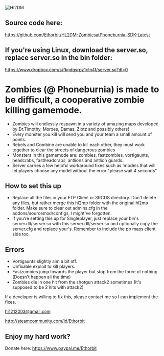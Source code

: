 ![Hl2DM](http://checkoutmy.space/afaagames.com/hl2dm.png)

## Source code here:
https://github.com/Ethorbit/HL2DM-ZombiesatPhoneburnia-SDK-Latest

## If you're using Linux, download the server.so, replace server.so in the bin folder:
https://www.dropbox.com/s/fkpdqsrpz1ctn4f/server.so?dl=0

# Zombies (@ Phoneburnia) is made to be difficult, a cooperative zombie killing gamemode.
* Zombies will endlessly respawn in a variety of amazing maps developed by Dr.Timothy, Moroes, Damas, Zlotz and possibly others!
* Every monster you kill will send you and your team a small amount of points.
* Rebels and Combine are unable to kill each other, they must work together to clear the streets of dangerous zombies
* Monsters in this gamemode are: zombies, fastzombies, vortigaunts, headcrabs, fastheadcrabs, antlions and antlion guards.
* Server carries a few helpful workaround fixes such as !models that will let players choose any model without the error "please wait 4   seconds"

## How to set this up
* Replace all the files in your FTP Client or SRCDS directory. Don't delete any files, but rather merge this hl2mp folder with the original hl2mp folder.
Make sure to clear out admins.cfg in the addons/sourcemod/configs, I might've forgotten.
* If you're setting this up for Singleplayer, just replace your bin's server.dll/server.so with this server.dll/server.so and optionally copy the server.cfg and replace your's. Remember to include the pb maps client side too.

## Errors
* Vortigaunts slightly aim a bit off.
* Unfixable exploit to kill players.
* Fastzombies jump towards the player but stop from the force of nothing. (Doesn't happen all the time)
* Zombies die in one hit from the shotgun attack2 sometimes (It's supposed to be 2 hits with attack2)

If a developer is willing to fix this, please contact me so I can implement the fixes.

hi1212003@gmail.com

http://steamcommunity.com/id/Ethorbit

## Enjoy my hard work?
Donate here: https://www.paypal.me/Ethorbit

